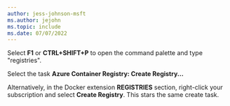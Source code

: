 ```yaml
---
author: jess-johnson-msft
ms.author: jejohn
ms.topic: include
ms.date: 07/07/2022
---
```


Select **F1** or **CTRL+SHIFT+P** to open the command palette and type "registries".

Select the task **Azure Container Registry: Create Registry...**

Alternatively, in the Docker extension **REGISTRIES** section, right-click your subscription and select **Create Registry**. This stars the same create task.
